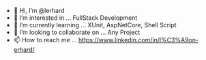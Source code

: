 - 👋 Hi, I’m @lerhard
- 👀 I’m interested in ... FullStack Development
- 🌱 I’m currently learning ... XUnit, AspNetCore, Shell Script 
- 💞️ I’m looking to collaborate on ... Any Project
- 📫 How to reach me ... https://www.linkedin.com/in/l%C3%A9on-erhard/

<!---
lerhard/lerhard is a ✨ special ✨ repository because its `README.md` (this file) appears on your GitHub profile.
You can click the Preview link to take a look at your changes.
--->
